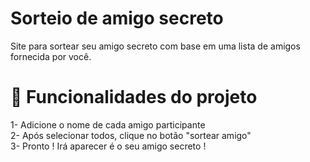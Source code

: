 # Sorteio de amigo secreto

Site para sortear seu amigo secreto com base em uma lista de amigos fornecida por você.

# :hammer: Funcionalidades do projeto

1- Adicione o nome de cada amigo participante <br>
2- Após selecionar todos, clique no botão "sortear amigo" <br>
3- Pronto ! Irá aparecer é o seu amigo secreto ! <br>
